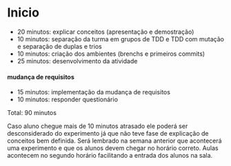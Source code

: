 # Inicio
  

- 20 minutos: explicar conceitos (apresentação e demostração)
- 10 minutos: separação da turma em grupos de TDD e TDD com mutação e separação de duplas e trios
- 10 minutos: criação dos ambientes (brenchs e primeiros commits)
- 25 minutos: desenvolvimento da atividade
#### mudança de requisitos
- 15 minutos: implementação da mudança de requisitos
- 10 minutos: responder questionário

Total: 90 minutos

Caso aluno chegue mais de 10 minutos atrasado ele poderá ser desconsiderado do experimento já que não teve fase de explicação de conceitos bem definida. Será lembrado na semana anterior que acontecerá uma experimento e que os alunos devem chegar no horário correto. Aulas acontecem no segundo horário facilitando a entrada dos alunos na sala.
